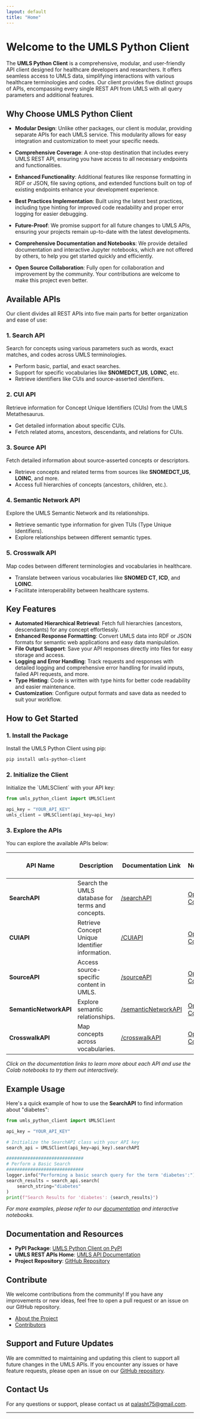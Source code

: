 ```yaml
---
layout: default
title: "Home"
---
```

# Welcome to the UMLS Python Client

The **UMLS Python Client** is a comprehensive, modular, and user-friendly API client designed for healthcare developers and researchers. It offers seamless access to UMLS data, simplifying interactions with various healthcare terminologies and codes. Our client provides five distinct groups of APIs, encompassing every single REST API from UMLS with all query parameters and additional features.

## Why Choose UMLS Python Client

- **Modular Design**: Unlike other packages, our client is modular, providing separate APIs for each UMLS service. This modularity allows for easy integration and customization to meet your specific needs.

- **Comprehensive Coverage**: A one-stop destination that includes every UMLS REST API, ensuring you have access to all necessary endpoints and functionalities.

- **Enhanced Functionality**: Additional features like response formatting in RDF or JSON, file saving options, and extended functions built on top of existing endpoints enhance your development experience.

- **Best Practices Implementation**: Built using the latest best practices, including type hinting for improved code readability and proper error logging for easier debugging.

- **Future-Proof**: We promise support for all future changes to UMLS APIs, ensuring your projects remain up-to-date with the latest developments.

- **Comprehensive Documentation and Notebooks**: We provide detailed documentation and interactive Jupyter notebooks, which are not offered by others, to help you get started quickly and efficiently.

- **Open Source Collaboration**: Fully open for collaboration and improvement by the community. Your contributions are welcome to make this project even better.

## Available APIs

Our client divides all REST APIs into five main parts for better organization and ease of use:

### 1. Search API

Search for concepts using various parameters such as words, exact matches, and codes across UMLS terminologies.

- Perform basic, partial, and exact searches.
- Support for specific vocabularies like **SNOMEDCT_US**, **LOINC**, etc.
- Retrieve identifiers like CUIs and source-asserted identifiers.

### 2. CUI API

Retrieve information for Concept Unique Identifiers (CUIs) from the UMLS Metathesaurus.

- Get detailed information about specific CUIs.
- Fetch related atoms, ancestors, descendants, and relations for CUIs.

### 3. Source API

Fetch detailed information about source-asserted concepts or descriptors.

- Retrieve concepts and related terms from sources like **SNOMEDCT_US**, **LOINC**, and more.
- Access full hierarchies of concepts (ancestors, children, etc.).

### 4. Semantic Network API

Explore the UMLS Semantic Network and its relationships.

- Retrieve semantic type information for given TUIs (Type Unique Identifiers).
- Explore relationships between different semantic types.

### 5. Crosswalk API

Map codes between different terminologies and vocabularies in healthcare.

- Translate between various vocabularies like **SNOMED CT**, **ICD**, and **LOINC**.
- Facilitate interoperability between healthcare systems.

## Key Features

- **Automated Hierarchical Retrieval**: Fetch full hierarchies (ancestors, descendants) for any concept effortlessly.
- **Enhanced Response Formatting**: Convert UMLS data into RDF or JSON formats for semantic web applications and easy data manipulation.
- **File Output Support**: Save your API responses directly into files for easy storage and access.
- **Logging and Error Handling**: Track requests and responses with detailed logging and comprehensive error handling for invalid inputs, failed API requests, and more.
- **Type Hinting**: Code is written with type hints for better code readability and easier maintenance.
- **Customization**: Configure output formats and save data as needed to suit your workflow.

## How to Get Started

### 1. Install the Package

Install the UMLS Python Client using pip:

```bash
pip install umls-python-client
```

### 2. Initialize the Client

Initialize the \`UMLSClient\` with your API key:

```python
from umls_python_client import UMLSClient

api_key = "YOUR_API_KEY"
umls_client = UMLSClient(api_key=api_key)
```

### 3. Explore the APIs

You can explore the available APIs below:

| API Name               | Description                                      | Documentation Link                                             | Colab Notebook Link                                                                                                 |
|------------------------|--------------------------------------------------|----------------------------------------------------------------|---------------------------------------------------------------------------------------------------------------------|
| **SearchAPI**          | Search the UMLS database for terms and concepts. | [/searchAPI](/umls-python-client-homepage/searchAPI)           | [Open in Colab](https://colab.research.google.com/drive/1E70yM0It0qjfV_qit2qX83e9NB39lOzq?usp=sharing)                          |
| **CUIAPI**             | Retrieve Concept Unique Identifier information.  | [/CUIAPI](/umls-python-client-homepage/CUIAPI)                 | [Open in Colab](https://colab.research.google.com/drive/1ICQFoZqfsW6YvcaoRo-DtZR2QAWmqFI0)                          |
| **SourceAPI**          | Access source-specific content in UMLS.          | [/sourceAPI](/umls-python-client-homepage/sourceAPI)           | [Open in Colab](https://colab.research.google.com/drive/1ICQFoZqfsW6YvcaoRo-DtZR2QAWmqFI0)                          |
| **SemanticNetworkAPI** | Explore semantic relationships.                  | [/semanticNetworkAPI](/umls-python-client-homepage/semanticNetworkAPI) | [Open in Colab](https://colab.research.google.com/drive/1ICQFoZqfsW6YvcaoRo-DtZR2QAWmqFI0)                          |
| **CrosswalkAPI**       | Map concepts across vocabularies.                | [/crosswalkAPI](/umls-python-client-homepage/crosswalkAPI)     | [Open in Colab](https://colab.research.google.com/drive/1ICQFoZqfsW6YvcaoRo-DtZR2QAWmqFI0)                          |

*Click on the documentation links to learn more about each API and use the Colab notebooks to try them out interactively.*
## Example Usage

Here's a quick example of how to use the **SearchAPI** to find information about "diabetes":

```python
from umls_python_client import UMLSClient

api_key = "YOUR_API_KEY"

# Initialize the SearchAPI class with your API key
search_api = UMLSClient(api_key=api_key).searchAPI

#############################
# Perform a Basic Search
#############################
logger.info("Performing a basic search query for the term 'diabetes':")
search_results = search_api.search(
    search_string="diabetes"
)
print(f"Search Results for 'diabetes': {search_results}")
```

*For more examples, please refer to our [documentation](/umls-python-client-homepage/searchAPI) and interactive notebooks.*
## Documentation and Resources

- **PyPI Package**: [UMLS Python Client on PyPI](https://pypi.org/project/umls-python-client/1.0.3/)
- **UMLS REST APIs Home**: [UMLS API Documentation](https://documentation.uts.nlm.nih.gov/rest/home.html)
- **Project Repository**: [GitHub Repository](https://github.com/your-repo/umls-python-client)

## Contribute

We welcome contributions from the community! If you have any improvements or new ideas, feel free to open a pull request or an issue on our GitHub repository.

- [About the Project](/umls-python-client-homepage/about)
- [Contributors](/umls-python-client-homepage/contributors)

## Support and Future Updates

We are committed to maintaining and updating this client to support all future changes in the UMLS APIs. If you encounter any issues or have feature requests, please open an issue on our [GitHub repository](https://github.com/your-repo/umls-python-client).

## Contact Us

For any questions or support, please contact us at [palasht75@gmail.com](palasht75@gmail.com).

---
